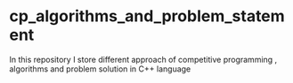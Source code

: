 # cp_algorithms_and_problem_statement
In this repository I store different approach  of competitive programming , algorithms and problem solution in  C++ language
